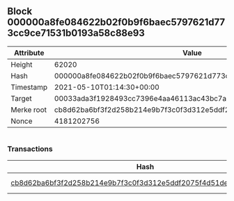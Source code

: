## Block 000000a8fe084622b02f0b9f6baec5797621d773cc9ce71531b0193a58c88e93

Attribute | Value
--- | ---
Height | 62020
Hash | 000000a8fe084622b02f0b9f6baec5797621d773cc9ce71531b0193a58c88e93
Timestamp | 2021-05-10T01:14:30+00:00
Target | 00033ada3f1928493cc7396e4aa46113ac43bc7ac52aab5d08e3934913716f64
Merke root | cb8d62ba6bf3f2d258b214e9b7f3c0f3d312e5ddf2075f4d51dec9cd9a25a852
Nonce | 4181202756

```

```

### Transactions

Hash | Amount
--- | ---
[cb8d62ba6bf3f2d258b214e9b7f3c0f3d312e5ddf2075f4d51dec9cd9a25a852](cb8d62ba6bf3f2d258b214e9b7f3c0f3d312e5ddf2075f4d51dec9cd9a25a852.md) | 10.00000000 SKEPTI 
